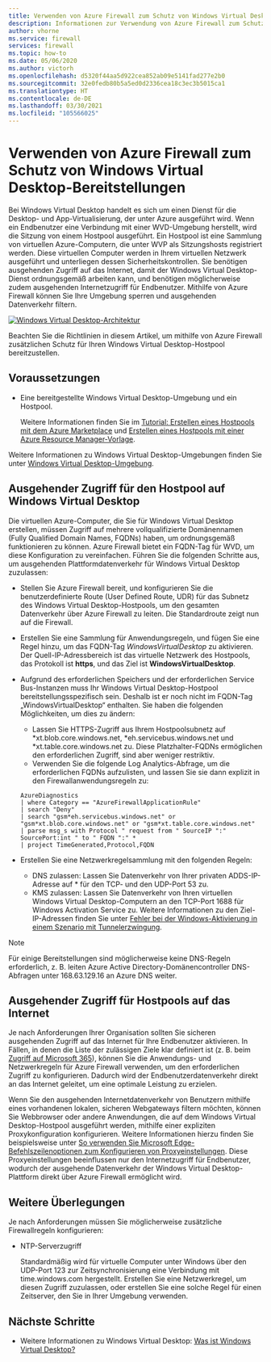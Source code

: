 ```yaml
---
title: Verwenden von Azure Firewall zum Schutz von Windows Virtual Desktop
description: Informationen zur Verwendung von Azure Firewall zum Schutz von Windows Virtual Desktop-Bereitstellungen
author: vhorne
ms.service: firewall
services: firewall
ms.topic: how-to
ms.date: 05/06/2020
ms.author: victorh
ms.openlocfilehash: d5320f44aa5d922cea852ab09e5141fad277e2b0
ms.sourcegitcommit: 32e0fedb80b5a5ed0d2336cea18c3ec3b5015ca1
ms.translationtype: HT
ms.contentlocale: de-DE
ms.lasthandoff: 03/30/2021
ms.locfileid: "105566025"
---
```

# <a name="use-azure-firewall-to-protect-window-virtual-desktop-deployments"></a>Verwenden von Azure Firewall zum Schutz von Windows Virtual Desktop-Bereitstellungen

Bei Windows Virtual Desktop handelt es sich um einen Dienst für die Desktop- und App-Virtualisierung, der unter Azure ausgeführt wird. Wenn ein Endbenutzer eine Verbindung mit einer WVD-Umgebung herstellt, wird die Sitzung von einem Hostpool ausgeführt. Ein Hostpool ist eine Sammlung von virtuellen Azure-Computern, die unter WVP als Sitzungshosts registriert werden. Diese virtuellen Computer werden in Ihrem virtuellen Netzwerk ausgeführt und unterliegen dessen Sicherheitskontrollen. Sie benötigen ausgehenden Zugriff auf das Internet, damit der Windows Virtual Desktop-Dienst ordnungsgemäß arbeiten kann, und benötigen möglicherweise zudem ausgehenden Internetzugriff für Endbenutzer. Mithilfe von Azure Firewall können Sie Ihre Umgebung sperren und ausgehenden Datenverkehr filtern.

[ ![Windows Virtual Desktop-Architektur](media/protect-windows-virtual-desktop/windows-virtual-desktop-architecture-diagram.png) ](media/protect-windows-virtual-desktop/windows-virtual-desktop-architecture-diagram.png#lightbox)

Beachten Sie die Richtlinien in diesem Artikel, um mithilfe von Azure Firewall zusätzlichen Schutz für Ihren Windows Virtual Desktop-Hostpool bereitzustellen.

## <a name="prerequisites"></a>Voraussetzungen


 - Eine bereitgestellte Windows Virtual Desktop-Umgebung und ein Hostpool.

   Weitere Informationen finden Sie im [Tutorial: Erstellen eines Hostpools mit dem Azure Marketplace](../virtual-desktop/create-host-pools-azure-marketplace.md) und [Erstellen eines Hostpools mit einer Azure Resource Manager-Vorlage](../virtual-desktop/virtual-desktop-fall-2019/create-host-pools-arm-template.md).

Weitere Informationen zu Windows Virtual Desktop-Umgebungen finden Sie unter [Windows Virtual Desktop-Umgebung](../virtual-desktop/environment-setup.md).

## <a name="host-pool-outbound-access-to-windows-virtual-desktop"></a>Ausgehender Zugriff für den Hostpool auf Windows Virtual Desktop

Die virtuellen Azure-Computer, die Sie für Windows Virtual Desktop erstellen, müssen Zugriff auf mehrere vollqualifizierte Domänennamen (Fully Qualified Domain Names, FQDNs) haben, um ordnungsgemäß funktionieren zu können. Azure Firewall bietet ein FQDN-Tag für WVD, um diese Konfiguration zu vereinfachen. Führen Sie die folgenden Schritte aus, um ausgehenden Plattformdatenverkehr für Windows Virtual Desktop zuzulassen:

- Stellen Sie Azure Firewall bereit, und konfigurieren Sie die benutzerdefinierte Route (User Defined Route, UDR) für das Subnetz des Windows Virtual Desktop-Hostpools, um den gesamten Datenverkehr über Azure Firewall zu leiten. Die Standardroute zeigt nun auf die Firewall.
- Erstellen Sie eine Sammlung für Anwendungsregeln, und fügen Sie eine Regel hinzu, um das FQDN-Tag *WindowsVirtualDesktop* zu aktivieren. Der Quell-IP-Adressbereich ist das virtuelle Netzwerk des Hostpools, das Protokoll ist **https**, und das Ziel ist **WindowsVirtualDesktop**.

- Aufgrund des erforderlichen Speichers und der erforderlichen Service Bus-Instanzen muss Ihr Windows Virtual Desktop-Hostpool bereitstellungsspezifisch sein. Deshalb ist er noch nicht im FQDN-Tag „WindowsVirtualDesktop“ enthalten. Sie haben die folgenden Möglichkeiten, um dies zu ändern:

   - Lassen Sie HTTPS-Zugriff aus Ihrem Hostpoolsubnetz auf *xt.blob.core.windows.net, *eh.servicebus.windows.net und *xt.table.core.windows.net zu. Diese Platzhalter-FQDNs ermöglichen den erforderlichen Zugriff, sind aber weniger restriktiv.
   - Verwenden Sie die folgende Log Analytics-Abfrage, um die erforderlichen FQDNs aufzulisten, und lassen Sie sie dann explizit in den Firewallanwendungsregeln zu:
   ```
   AzureDiagnostics
   | where Category == "AzureFirewallApplicationRule"
   | search "Deny"
   | search "gsm*eh.servicebus.windows.net" or "gsm*xt.blob.core.windows.net" or "gsm*xt.table.core.windows.net"
   | parse msg_s with Protocol " request from " SourceIP ":" SourcePort:int " to " FQDN ":" *
   | project TimeGenerated,Protocol,FQDN
   ```

- Erstellen Sie eine Netzwerkregelsammlung mit den folgenden Regeln:

   - DNS zulassen: Lassen Sie Datenverkehr von Ihrer privaten ADDS-IP-Adresse auf * für den TCP- und den UDP-Port 53 zu.
   - KMS zulassen: Lassen Sie Datenverkehr von Ihren virtuellen Windows Virtual Desktop-Computern an den TCP-Port 1688 für Windows Activation Service zu. Weitere Informationen zu den Ziel-IP-Adressen finden Sie unter [Fehler bei der Windows-Aktivierung in einem Szenario mit Tunnelerzwingung](/troubleshoot/azure/virtual-machines/custom-routes-enable-kms-activation#solution).

> [!NOTE]
> Für einige Bereitstellungen sind möglicherweise keine DNS-Regeln erforderlich, z. B. leiten Azure Active Directory-Domänencontroller DNS-Abfragen unter 168.63.129.16 an Azure DNS weiter.

## <a name="host-pool-outbound-access-to-the-internet"></a>Ausgehender Zugriff für Hostpools auf das Internet

Je nach Anforderungen Ihrer Organisation sollten Sie sicheren ausgehenden Zugriff auf das Internet für Ihre Endbenutzer aktivieren. In Fällen, in denen die Liste der zulässigen Ziele klar definiert ist (z. B. beim [Zugriff auf Microsoft 365](/microsoft-365/enterprise/microsoft-365-ip-web-service)), können Sie die Anwendungs- und Netzwerkregeln für Azure Firewall verwenden, um den erforderlichen Zugriff zu konfigurieren. Dadurch wird der Endbenutzerdatenverkehr direkt an das Internet geleitet, um eine optimale Leistung zu erzielen.

Wenn Sie den ausgehenden Internetdatenverkehr von Benutzern mithilfe eines vorhandenen lokalen, sicheren Webgateways filtern möchten, können Sie Webbrowser oder andere Anwendungen, die auf dem Windows Virtual Desktop-Hostpool ausgeführt werden, mithilfe einer expliziten Proxykonfiguration konfigurieren. Weitere Informationen hierzu finden Sie beispielsweise unter [So verwenden Sie Microsoft Edge-Befehlszeilenoptionen zum Konfigurieren von Proxyeinstellungen](/deployedge/edge-learnmore-cmdline-options-proxy-settings). Diese Proxyeinstellungen beeinflussen nur den Internetzugriff für Endbenutzer, wodurch der ausgehende Datenverkehr der Windows Virtual Desktop-Plattform direkt über Azure Firewall ermöglicht wird.

## <a name="additional-considerations"></a>Weitere Überlegungen

Je nach Anforderungen müssen Sie möglicherweise zusätzliche Firewallregeln konfigurieren:

- NTP-Serverzugriff

   Standardmäßig wird für virtuelle Computer unter Windows über den UDP-Port 123 zur Zeitsynchronisierung eine Verbindung mit time.windows.com hergestellt. Erstellen Sie eine Netzwerkregel, um diesen Zugriff zuzulassen, oder erstellen Sie eine solche Regel für einen Zeitserver, den Sie in Ihrer Umgebung verwenden.


## <a name="next-steps"></a>Nächste Schritte

- Weitere Informationen zu Windows Virtual Desktop: [Was ist Windows Virtual Desktop?](../virtual-desktop/overview.md)